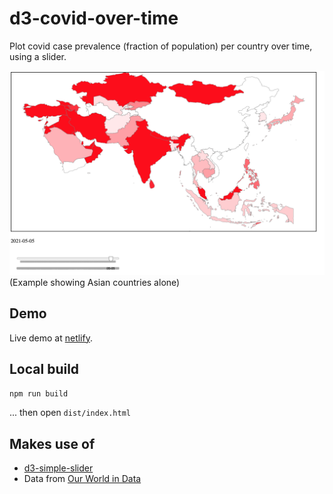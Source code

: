 # d3-covid-over-time

Plot covid case prevalence (fraction of population) per country over time, using a slider.

![screenshot](screenshot.png)
(Example showing Asian countries alone)

## Demo

Live demo at [netlify](https://goofy-kilby-0e198c.netlify.app).

## Local build

`npm run build`

... then open `dist/index.html`

## Makes use of

* [d3-simple-slider](https://github.com/johnwalley/d3-simple-slider)
* Data from [Our World in Data](https://github.com/owid/covid-19-data)

